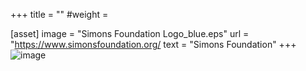 +++
title = ""
#weight =

[asset]
  image = "Simons Foundation Logo_blue.eps"
  url = "https://www.simonsfoundation.org/
  text = "Simons Foundation"
+++
![image](https://github.com/researchsoft/website/assets/8003204/a80ac4be-46ef-4ead-9ba3-e7b5e106de76)
